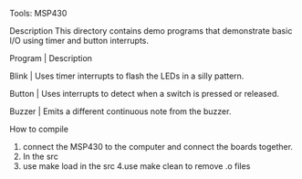 Tools:
MSP430

Description
This directory contains demo programs that demonstrate basic I/O using timer
and button interrupts.



Program	|   Description

Blink	|   Uses timer interrupts to flash the LEDs in a silly pattern.

Button	|  Uses interrupts to detect when a switch is pressed or released.

Buzzer	|   Emits a different continuous note from the buzzer.

How to compile

1. connect the MSP430 to the computer and connect the boards together.
2. In the src
3. use make load in the src
4.use make clean to remove .o files

